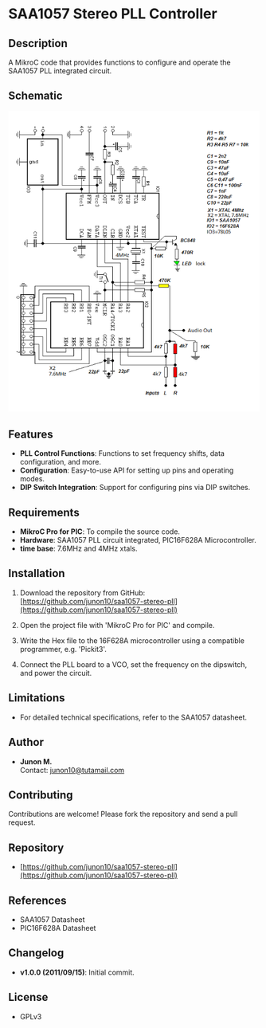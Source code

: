 # SAA1057 Stereo PLL Controller

## Description

A MikroC code that provides functions to configure and operate the SAA1057 PLL integrated circuit.

## Schematic
<img src="images/Schematic.png" />

## Features

- **PLL Control Functions**: Functions to set frequency shifts, data configuration, and more.
- **Configuration**: Easy-to-use API for setting up pins and operating modes.
- **DIP Switch Integration**: Support for configuring pins via DIP switches.

## Requirements

- **MikroC Pro for PIC**: To compile the source code.
- **Hardware**: SAA1057 PLL circuit integrated, PIC16F628A Microcontroller.
- **time base**: 7.6MHz and 4MHz xtals.

## Installation

1. Download the repository from GitHub:
   [https://github.com/junon10/saa1057-stereo-pll](https://github.com/junon10/saa1057-stereo-pll)

2. Open the project file with 'MikroC Pro for PIC' and compile.

3. Write the Hex file to the 16F628A microcontroller using a compatible programmer, e.g. 'Pickit3'.

4. Connect the PLL board to a VCO, set the frequency on the dipswitch, and power the circuit.

## Limitations

- For detailed technical specifications, refer to the SAA1057 datasheet.

## Author

- **Junon M.**  
  Contact: [junon10@tutamail.com](mailto:junon10@tutamail.com)

## Contributing

Contributions are welcome! Please fork the repository and send a pull request.

## Repository

- [https://github.com/junon10/saa1057-stereo-pll](https://github.com/junon10/saa1057-stereo-pll)

## References

- SAA1057 Datasheet
- PIC16F628A Datasheet 

## Changelog

- **v1.0.0 (2011/09/15)**: Initial commit.

## License

- GPLv3


